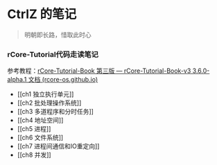 # CtrlZ 的笔记
>明朝即长路，惜取此时心

### rCore-Tutorial代码走读笔记
参考教程：[rCore-Tutorial-Book 第三版 — rCore-Tutorial-Book-v3 3.6.0-alpha.1 文档 (rcore-os.github.io)](https://rcore-os.github.io/rCore-Tutorial-Book-v3/)

- [[ch1 独立执行单元]]
- [[ch2 批处理操作系统]]
- [[ch3 多道程序和分时任务]]
- [[ch4 地址空间]]
- [[ch5 进程]]
- [[ch6 文件系统]]
- [[ch7 进程间通信和IO重定向]]
- [[ch8 并发]]

